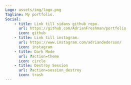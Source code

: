 ```yaml
---
Logo: assets/img/logo.png
Tagline: My portfolio.
Social:
    - title: Link till sidans github repo.
      url: https://github.com/AdrianFreshman/portfolio
      icon: github
    - title: Link till instagram.
      url: https://www.instagram.com/adriandedorson/
      icon: instagram
    - title: Dark Mode
      url: ?action=theme
      icon: circle
    - title: Destroy Session
      url: ?action=session_destroy
      icon: trash
---
```

